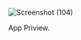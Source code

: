 ![Screenshot (104)](https://github.com/user-attachments/assets/a409b080-18f7-4823-bfa6-86a6f7eeaac7)

App Priview.
